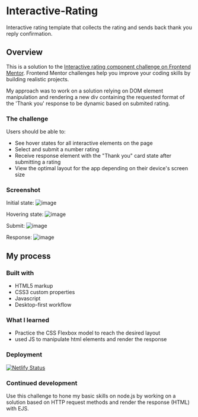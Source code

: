 # Interactive-Rating
Interactive rating template that collects the rating and sends back thank you reply confirmation.

## Overview

This is a solution to the [Interactive rating component challenge on Frontend Mentor](https://www.frontendmentor.io/challenges/interactive-rating-component-koxpeBUmI). Frontend Mentor challenges help you improve your coding skills by building realistic projects.

My approach was to work on a solution relying on DOM element manipulation and rendering a new div containing the requested format of the 'Thank you' response to be dynamic based on submited rating.


### The challenge

Users should be able to:


- See hover states for all interactive elements on the page
- Select and submit a number rating
- Receive response element with the "Thank you" card state after submitting a rating
- View the optimal layout for the app depending on their device's screen size

### Screenshot

Initial state:
![image](https://user-images.githubusercontent.com/101325452/167644256-b9665ff7-aaeb-4a62-a977-c1dee4d51944.png)

Hovering state:
![image](https://user-images.githubusercontent.com/101325452/167644727-518d1d38-ead4-4dea-b499-af769f1b7ea2.png)

Submit:
![image](https://user-images.githubusercontent.com/101325452/167646252-a9797190-32ae-431a-b286-e3620397b6a9.png)


Response:
![image](https://user-images.githubusercontent.com/101325452/167646467-068f4043-4d15-48bb-9832-5ea7d768a92a.png)




## My process

### Built with

- HTML5 markup
- CSS3 custom properties
- Javascript
- Desktop-first workflow



### What I learned

- Practice the CSS Flexbox model to reach the desired layout
- used JS to manipulate html elements and render the response

### Deployment
[![Netlify Status](https://api.netlify.com/api/v1/badges/ed1701ca-a402-4ef8-8639-9c8bcddf2b20/deploy-status)](https://app.netlify.com/sites/incredible-toffee-c1c0d7/deploys)


### Continued development

Use this challenge to hone my basic skills on node.js by working on a solution based on HTTP request methods and render the response (HTML) with EJS.


